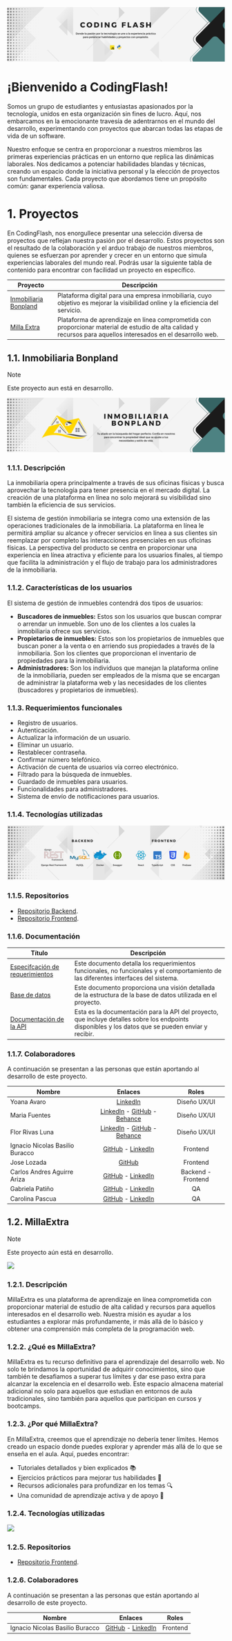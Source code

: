 <div>
    <a href="">
        <img src="/images/CodingFlashBanner.png">
    </a>
</div>

# ¡Bienvenido a CodingFlash!

Somos un grupo de estudiantes y entusiastas apasionados por la tecnología, unidos en esta organización sin fines de lucro. Aquí, nos embarcamos en la emocionante travesía de adentrarnos en el mundo del desarrollo, experimentando con proyectos que abarcan todas las etapas de vida de un software.

Nuestro enfoque se centra en proporcionar a nuestros miembros las primeras experiencias prácticas en un entorno que replica las dinámicas laborales. Nos dedicamos a potenciar habilidades blandas y técnicas, creando un espacio donde la iniciativa personal y la elección de proyectos son fundamentales. Cada proyecto que abordamos tiene un propósito común: ganar experiencia valiosa.

# 1. Proyectos
En CodingFlash, nos enorgullece presentar una selección diversa de proyectos que reflejan nuestra pasión por el desarrollo. Estos proyectos son el resultado de la colaboración y el arduo trabajo de nuestros miembros, quienes se esfuerzan por aprender y crecer en un entorno que simula experiencias laborales del mundo real. Podrás usar la siguiente tabla de contenido para encontrar con facilidad un proyecto en específico.

| Proyecto | Descripción | 
|-----------|----------|
| [Inmobiliaria Bonpland](#11-inmobiliaria-bonpland) | Plataforma digital para una empresa inmobiliaria, cuyo objetivo es mejorar la visibilidad online y la eficiencia del servicio. |
| [Milla Extra](#12-millaextra) | Plataforma de aprendizaje en línea comprometida con proporcionar material de estudio de alta calidad y recursos para aquellos interesados en el desarrollo web. |

## 1.1. Inmobiliaria Bonpland
> [!NOTE]
> Este proyecto aun está en desarrollo.

<div>
    <a href="https://dev-inmobiliaria.netlify.app">
        <img src="/images/InmobiliariaBonplandBanner.png">
    </a>
</div>

### 1.1.1. Descripción
La inmobiliaria opera principalmente a través de sus oficinas físicas y busca aprovechar la tecnología para tener presencia en el mercado digital. La creación de una plataforma en línea no solo mejorará su visibilidad sino también la eficiencia de sus servicios.

El sistema de gestión inmobiliaria se integra como una extensión de las operaciones tradicionales de la inmobiliaria. La plataforma en línea le permitirá ampliar su alcance y ofrecer servicios en línea a sus clientes sin reemplazar por completo las interacciones presenciales en sus oficinas físicas. La perspectiva del producto se centra en proporcionar una experiencia en línea atractiva y eficiente para los usuarios finales, al tiempo que facilita la administración y el flujo de trabajo para los administradores de la inmobiliaria.

### 1.1.2. Características de los usuarios
El sistema de gestión de inmuebles contendrá dos tipos de usuarios:

- **Buscadores de inmuebles:** Estos son los usuarios que buscan comprar o arrendar un inmueble. Son uno de los clientes a los cuales la inmobiliaria ofrece sus servicios.
- **Propietarios de inmuebles:** Estos son los propietarios de inmuebles que buscan poner a la venta o en arriendo sus propiedades a través de la inmobiliaria. Son los clientes que proporcionan el inventario de propiedades para la inmobiliaria.
- **Administradores:** Son los individuos que manejan la plataforma online de la inmobiliaria, pueden ser empleados de la misma que se encargan de administrar la plataforma web y las necesidades de los clientes (buscadores y propietarios de inmuebles).

### 1.1.3. Requerimientos funcionales
- Registro de usuarios.
- Autenticación.
- Actualizar la información de un usuario.
- Eliminar un usuario.
- Restablecer contraseña.
- Confirmar número telefónico.
- Activación de cuenta de usuarios vía correo electrónico.
- Filtrado para la búsqueda de inmuebles.
- Guardado de inmuebles para usuarios.
- Funcionalidades para administradores.
- Sistema de envío de notificaciones para usuarios.

### 1.1.4. Tecnologías utilizadas
<div>
    <img src="/images/TechnologiesIB.png">
</div>

### 1.1.5. Repositorios
- [Repositorio Backend](https://github.com/CodingFlashOR/backend-inmobiliaria).
- [Repositorio Frontend](https://github.com/CodingFlashOR/frontend-inmobiliaria/tree/dev).

### 1.1.6. Documentación
| Título | Descripción | 
|----------|----------|
| [Especifcación de requerimientos](https://drive.google.com/file/d/1rHrYdVJ7h1wPVbSSrLhgfYliH-DhmyL-/view?usp=drive_link) | Este documento detalla los requerimientos funcionales, no funcionales y el comportamiento de las diferentes interfaces del sistema. |
| [Base de datos]() | Este documento proporciona una visión detallada de la estructura de la base de datos utilizada en el proyecto. |
| [Documentación de la API](https://carlosandresaguirreariza.pythonanywhere.com/) | Esta es la documentación para la API del proyecto, que incluye detalles sobre los endpoints disponibles y los datos que se pueden enviar y recibir. |

### 1.1.7. Colaboradores
A continuación se presentan a las personas que están aportando al desarrollo de este proyecto.

| Nombre | Enlaces | Roles | 
|----------|:--------:|:--------:|
| Yoana Avaro | [LinkedIn](https://www.linkedin.com/in/yoana-avaro/) | Diseño UX/UI |
| Maria Fuentes | [LinkedIn](https://www.linkedin.com/in/maria-fuentes-112920256/) - [GitHub](https://github.com/Mmff07) - [Behance](https://www.behance.net/mariafuentes22) | Diseño UX/UI |
| Flor Rivas Luna | [LinkedIn](https://www.linkedin.com/in/floridesign/) - [GitHub](https://github.com/FlorRivas) - [Behance](https://www.behance.net/floridesign) | Diseño UX/UI |
| Ignacio Nicolas Basilio Buracco | [GitHub](https://github.com/NachoBasilio) - [LinkedIn](https://www.linkedin.com/in/ignacio-nicolas-basilio-buracco/) | Frontend |
| Jose Lozada | [GitHub](https://github.com/lozada07) | Frontend |
| Carlos Andres Aguirre Ariza | [GitHub](https://github.com/The-Asintota) - [LinkedIn](https://www.linkedin.com/in/carlosaguirredev/) | Backend - Frontend |
| Gabriela Patiño | [GitHub](https://github.com/Gabyp05) - [LinkedIn](https://www.linkedin.com/in/gabyp05/) | QA |
| Carolina Pascua | [GitHub](https://github.com/CarolinaPascua) - [LinkedIn](https://www.linkedin.com/in/carolinalidiapascua/) | QA |

## 1.2. MillaExtra
> [!NOTE]
> Este proyecto aún está en desarrollo.

<div>
    <img src="https://i.ibb.co/wyxX7Wm/millaextra-banner.png">
</div>

### 1.2.1. Descripción
MillaExtra es una plataforma de aprendizaje en línea comprometida con proporcionar material de estudio de alta calidad y recursos para aquellos interesados en el desarrollo web. Nuestra misión es ayudar a los estudiantes a explorar más profundamente, ir más allá de lo básico y obtener una comprensión más completa de la programación web.

### 1.2.2. ¿Qué es MillaExtra?
MillaExtra es tu recurso definitivo para el aprendizaje del desarrollo web. No solo te brindamos la oportunidad de adquirir conocimientos, sino que también te desafiamos a superar tus límites y dar ese paso extra para alcanzar la excelencia en el desarrollo web. Este espacio almacena material adicional no solo para aquellos que estudian en entornos de aula tradicionales, sino también para aquellos que participan en cursos y bootcamps.

### 1.2.3. ¿Por qué MillaExtra?
En MillaExtra, creemos que el aprendizaje no debería tener límites. Hemos creado un espacio donde puedes explorar y aprender más allá de lo que se enseña en el aula. Aquí, puedes encontrar:

- Tutoriales detallados y bien explicados 📚
- Ejercicios prácticos para mejorar tus habilidades 💪
- Recursos adicionales para profundizar en los temas 🔍
- Una comunidad de aprendizaje activa y de apoyo 👥

### 1.2.4. Tecnologías utilizadas
<div>
    <img src="https://i.ibb.co/pRPtMcF/Technologies-Frontend-IB.png">
</div>

### 1.2.5. Repositorios
- [Repositorio Frontend](https://github.com/CodingFlashOR/millaextra-front).

### 1.2.6. Colaboradores
A continuación se presentan a las personas que están aportando al desarrollo de este proyecto.

| Nombre | Enlaces | Roles | 
|----------|:--------:|:--------:|
| Ignacio Nicolas Basilio Buracco | [GitHub](https://github.com/NachoBasilio) - [LinkedIn](https://www.linkedin.com/in/ignacio-nicolas-basilio-buracco/) | Frontend |
